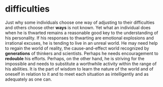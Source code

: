 # difficulties

Just why some individuals choose one way of adjusting to their difficulties and others choose other  **ways**  is not known. Yet what an individual does when he is thwarted remains a reasonable good key to the understanding of his personality. If his responses to thwarting are emotional explosions and irrational excuses, he is tending to live in an unreal world. He may need help to regain the world of reality, the cause-and-effect world recognized by  **generations**  of thinkers and scientists. Perhaps he needs encouragement to  **redouble**  his efforts. Perhaps, on the other hand, he is striving for the impossible and needs to substitute a worthwhile activity within the range of his abilities. It is the part of wisdom to learn the nature of the world and of oneself in relation to it and to meet each situation as intelligently and as adequately as one can.

 